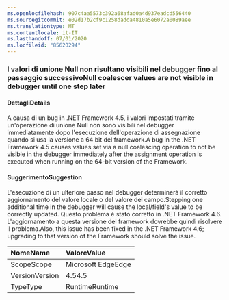 ```yaml
---
ms.openlocfilehash: 907c4aa5573c392a68afad0a4d937eadcd556440
ms.sourcegitcommit: e02d17b2cf9c1258dadda4810a5e6072a0089aee
ms.translationtype: MT
ms.contentlocale: it-IT
ms.lasthandoff: 07/01/2020
ms.locfileid: "85620294"
---
```

### <a name="null-coalescer-values-are-not-visible-in-debugger-until-one-step-later"></a><span data-ttu-id="3e52d-101">I valori di unione Null non risultano visibili nel debugger fino al passaggio successivo</span><span class="sxs-lookup"><span data-stu-id="3e52d-101">Null coalescer values are not visible in debugger until one step later</span></span>

#### <a name="details"></a><span data-ttu-id="3e52d-102">Dettagli</span><span class="sxs-lookup"><span data-stu-id="3e52d-102">Details</span></span>

<span data-ttu-id="3e52d-103">A causa di un bug in .NET Framework 4.5, i valori impostati tramite un'operazione di unione Null non sono visibili nel debugger immediatamente dopo l'esecuzione dell'operazione di assegnazione quando si usa la versione a 64 bit del framework.</span><span class="sxs-lookup"><span data-stu-id="3e52d-103">A bug in the .NET Framework 4.5 causes values set via a null coalescing operation to not be visible in the debugger immediately after the assignment operation is executed when running on the 64-bit version of the Framework.</span></span>

#### <a name="suggestion"></a><span data-ttu-id="3e52d-104">Suggerimento</span><span class="sxs-lookup"><span data-stu-id="3e52d-104">Suggestion</span></span>

<span data-ttu-id="3e52d-105">L'esecuzione di un ulteriore passo nel debugger determinerà il corretto aggiornamento del valore locale o del valore del campo.</span><span class="sxs-lookup"><span data-stu-id="3e52d-105">Stepping one additional time in the debugger will cause the local/field's value to be correctly updated.</span></span> <span data-ttu-id="3e52d-106">Questo problema è stato corretto in .NET Framework 4.6. L'aggiornamento a questa versione del framework dovrebbe quindi risolvere il problema.</span><span class="sxs-lookup"><span data-stu-id="3e52d-106">Also, this issue has been fixed in the .NET Framework 4.6; upgrading to that version of the Framework should solve the issue.</span></span>

| <span data-ttu-id="3e52d-107">Nome</span><span class="sxs-lookup"><span data-stu-id="3e52d-107">Name</span></span>    | <span data-ttu-id="3e52d-108">Valore</span><span class="sxs-lookup"><span data-stu-id="3e52d-108">Value</span></span>       |
|:--------|:------------|
| <span data-ttu-id="3e52d-109">Scope</span><span class="sxs-lookup"><span data-stu-id="3e52d-109">Scope</span></span>   |<span data-ttu-id="3e52d-110">Microsoft Edge</span><span class="sxs-lookup"><span data-stu-id="3e52d-110">Edge</span></span>|
|<span data-ttu-id="3e52d-111">Version</span><span class="sxs-lookup"><span data-stu-id="3e52d-111">Version</span></span>|<span data-ttu-id="3e52d-112">4.5</span><span class="sxs-lookup"><span data-stu-id="3e52d-112">4.5</span></span>|
|<span data-ttu-id="3e52d-113">Type</span><span class="sxs-lookup"><span data-stu-id="3e52d-113">Type</span></span>|<span data-ttu-id="3e52d-114">Runtime</span><span class="sxs-lookup"><span data-stu-id="3e52d-114">Runtime</span></span>|
